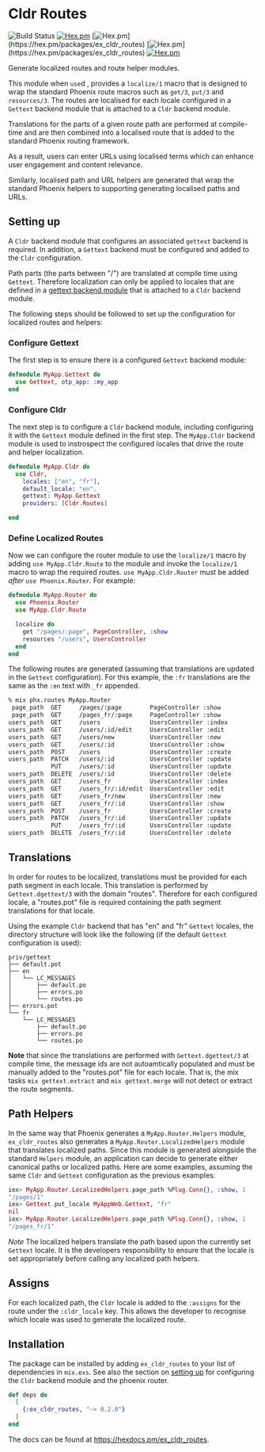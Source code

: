 # Cldr Routes
![Build Status](http://sweatbox.noexpectations.com.au:8080/buildStatus/icon?job=cldr_routes)
[![Hex.pm](https://img.shields.io/hexpm/v/ex_cldr_routes.svg)](https://hex.pm/packages/ex_cldr_routes)
[![Hex.pm](https://img.shields.io/hexpm/dw/ex_cldr_routes.svg?)](https://hex.pm/packages/ex_cldr_routes)
[![Hex.pm](https://img.shields.io/hexpm/dt/ex_cldr_routes.svg?)](https://hex.pm/packages/ex_cldr_routes)
[![Hex.pm](https://img.shields.io/hexpm/l/ex_cldr_routes.svg)](https://hex.pm/packages/ex_cldr_routes)

Generate localized routes and route helper modules.

This module when `use`d , provides a `localize/1` macro that is designed to wrap the standard Phoenix route macros such as `get/3`, `put/3` and `resources/3`. The routes are localised for each locale configured in a `Gettext` backend module that is attached to a `Cldr` backend module.

Translations for the parts of a given route path are performed at compile-time and are then combined into a localised route that is added to the standard Phoenix routing framework.

As a result, users can enter URLs using localised terms which can enhance user engagement and content relevance.

Similarly, localised path and URL helpers are generated that wrap the standard Phoenix helpers to supporting generating localised paths and URLs.

## Setting up

A `Cldr` backend module that configures an associated `gettext` backend is required. In addition, a `Gettext` backend must be configured and added to the `Cldr` configuration.

Path parts (the parts between "/") are translated at compile time using `Gettext`. Therefore localization can only be applied to locales that are defined in a [gettext backend module](https://hexdocs.pm/gettext/Gettext.html#module-using-gettext) that is attached to a `Cldr` backend module. 

The following steps should be followed to set up the configuration for localized routes and helpers:

### Configure Gettext

The first step is to ensure there is a configured `Gettext` backend module:

```elixir
defmodule MyApp.Gettext do
  use Gettext, otp_app: :my_app
end
```

### Configure Cldr

The next step is to configure a `Cldr` backend module, including configuring it with the `Gettext` module defined in the first step. The `MyApp.Cldr` backend module is used to instrospect the configured locales that drive the route and helper localization.

```elixir
defmodule MyApp.Cldr do
  use Cldr,
    locales: ["en", "fr"],
    default_locale: "en".
    gettext: MyApp.Gettext
    providers: [Cldr.Routes]

end
```

### Define Localized Routes

Now we can configure the router module to use the `localize/1` macro by adding `use MyApp.Cldr.Route` to the module and invoke the `localize/1` macro to wrap the required routes. `use MyApp.Cldr.Router` must be added *after* `use Phoenix.Router`. For example:

```elixir
defmodule MyApp.Router do
  use Phoenix.Router
  use MyApp.Cldr.Route

  localize do
    get "/pages/:page", PageController, :show
    resources "/users", UsersController
  end
end
```

The following routes are generated (assuming that translations are updated in the `Gettext` configuration). For this example, the `:fr` translations are the same as the `:en` text with `_fr` appended. 

```bash 
% mix phx.routes MyApp.Router
 page_path  GET     /pages/:page        PageController :show
 page_path  GET     /pages_fr/:page     PageController :show
users_path  GET     /users              UsersController :index
users_path  GET     /users/:id/edit     UsersController :edit
users_path  GET     /users/new          UsersController :new
users_path  GET     /users/:id          UsersController :show
users_path  POST    /users              UsersController :create
users_path  PATCH   /users/:id          UsersController :update
            PUT     /users/:id          UsersController :update
users_path  DELETE  /users/:id          UsersController :delete
users_path  GET     /users_fr           UsersController :index
users_path  GET     /users_fr/:id/edit  UsersController :edit
users_path  GET     /users_fr/new       UsersController :new
users_path  GET     /users_fr/:id       UsersController :show
users_path  POST    /users_fr           UsersController :create
users_path  PATCH   /users_fr/:id       UsersController :update
            PUT     /users_fr/:id       UsersController :update
users_path  DELETE  /users_fr/:id       UsersController :delete
```

## Translations

In order for routes to be localized, translations must be provided for each path segment in each locale. This translation is performed by `Gettext.dgettext/3` with the domain "routes". Therefore for each configured locale, a "routes.pot" file is required containing the path segment translations for that locale.

Using the example `Cldr` backend that has "en" and "fr" `Gettext` locales, the directory structure will look like the following (if the default `Gettext` configuration is used):

    priv/gettext
    ├── default.pot
    ├── en
    │   └── LC_MESSAGES
    │       ├── default.po
    │       ├── errors.po
    │       └── routes.po
    ├── errors.pot
    └── fr
        └── LC_MESSAGES
            ├── default.po
            ├── errors.po
            └── routes.po

**Note** that since the translations are performed with `Gettext.dgettext/3` at compile time, the message ids are not autoamtically populated and must be manually added to the "routes.pot" file for each locale. That is, the mix tasks `mix gettext.extract` and `mix gettext.merge` will not detect or extract the route segments.

## Path Helpers

In the same way that Phoenix generates a `MyApp.Router.Helpers` module, `ex_cldr_routes` also generates a `MyApp.Router.LocalizedHelpers` module that translates localized paths. Since this module is generated alongside the standard `Helpers` module, an application can decide to generate either canonical paths or localized paths.  Here are some examples, assuming the same `Cldr` and `Gettext` configuration as the previous examples:

```elixir
iex> MyApp.Router.LocalizedHelpers.page_path %Plug.Conn{}, :show, 1
"/pages/1"
iex> Gettext.put_locale MyAppWeb.Gettext, "fr"         
nil
iex> MyApp.Router.LocalizedHelpers.page_path %Plug.Conn{}, :show, 1
"/pages_fr/1"

```

*Note* The localized helpers translate the path based upon the currently set `Gettext` locale. It is the developers responsibility to ensure that the locale is set appropriately before calling any localized path helpers.

## Assigns

For each localized path, the `Cldr` locale is added to the `:assigns` for the route under the `:cldr_locale` key. This allows the developer to recognise which locale was used to generate the localized route.

## Installation

The package can be installed by adding `ex_cldr_routes` to your list of dependencies in `mix.exs`. See also the section on [setting up](#setting_up) for configuring the `Cldr` backend module and the phoenix router.

```elixir
def deps do
  [
    {:ex_cldr_routes, "~> 0.2.0"}
  ]
end
```

The docs can be found at <https://hexdocs.pm/ex_cldr_routes>.

